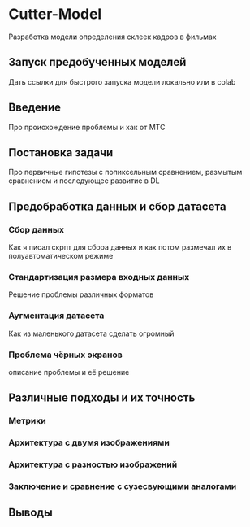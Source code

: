 # Cutter-Model
Разработка модели определения склеек кадров в фильмах

## Запуск предобученных моделей
Дать ссылки для быстрого запуска модели локально или в colab

## Введение
Про происхождение проблемы и хак от МТС

## Постановка задачи
Про первичные гипотезы с попиксельным сравнением, размытым сравнением и последующее развитие в DL

## Предобработка данных и сбор датасета
### Сбор данных
Как я писал скрпт для сбора данных и как потом размечал их в полуавтоматическом режиме

### Стандартизация размера входных данных
Решение проблемы различных форматов 

### Аугментация датасета 
Как из маленького датасета сделать огромный

### Проблема чёрных экранов
описание проблемы и её решение
## Различные подходы и их точность
### Метрики

### Архитектура с двумя изображениями

### Архитектура с разностью изображений

### Заключение и сравнение с сузесвующими аналогами

## Выводы
